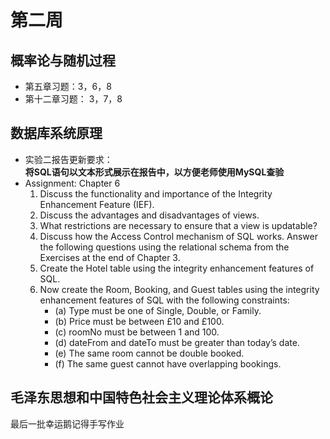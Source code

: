 # 第二周  

## 概率论与随机过程  
- 第五章习题：3，6，8    
- 第十二章习题： 3，7，8  

## 数据库系统原理  
- 实验二报告更新要求：  
  **将SQL语句以文本形式展示在报告中，以方便老师使用MySQL查验**  
- Assignment: Chapter 6  
	1. Discuss the functionality and importance of the Integrity Enhancement Feature (IEF).  
	2. Discuss the advantages and disadvantages of views.   
	3. What restrictions are necessary to ensure that a view is updatable?  
	4. Discuss how the Access Control mechanism of SQL works. Answer the following questions using the relational schema from the Exercises at the end of Chapter 3.  
	5. Create the Hotel table using the integrity enhancement features of SQL.  
	6. Now create the Room, Booking, and Guest tables using the integrity enhancement features of SQL with the following constraints:  
		- (a) Type must be one of Single, Double, or Family.  
		- (b) Price must be between £10 and £100.  
		- (c) roomNo must be between 1 and 100.  
		- (d) dateFrom and dateTo must be greater than today’s date.  
		- (e) The same room cannot be double booked.  
		- (f) The same guest cannot have overlapping bookings.  

## 毛泽东思想和中国特色社会主义理论体系概论  
最后一批幸运鹅记得手写作业  
